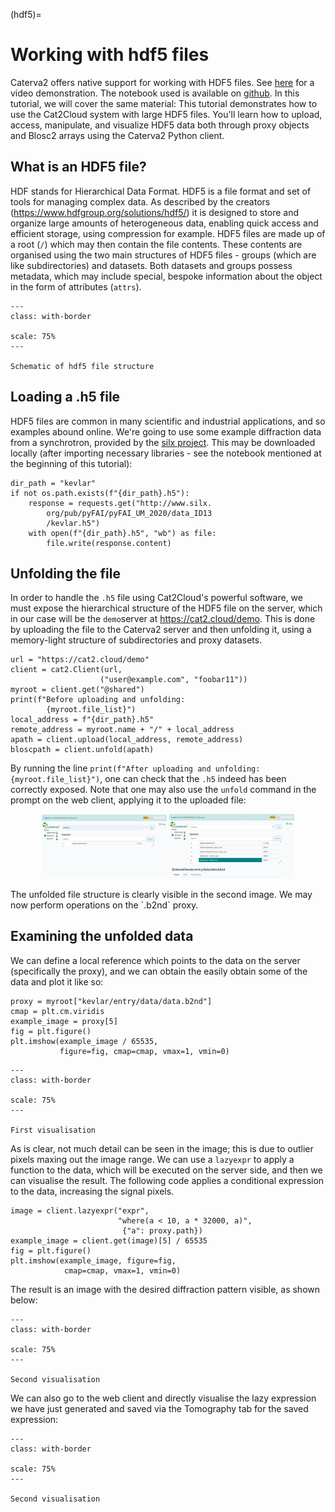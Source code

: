 (hdf5)=
# Working with hdf5 files

Caterva2 offers native support for working with HDF5 files. See [here](https://ironarray.wistia.com/medias/y64r14mojw) for a video demonstration. The notebook used is available on [github](https://github.com/ironArray/Caterva2/blob/main/examples/Video6-Cat2Cloud_and_HDF5.ipynb). In this tutorial, we will cover the same material: This tutorial demonstrates how to use the Cat2Cloud system with large HDF5 files. You'll learn how to upload, access, manipulate, and visualize HDF5 data both through proxy objects and Blosc2 arrays using the Caterva2 Python client.

## What is an HDF5 file?
HDF stands for Hierarchical Data Format. HDF5 is a file format and set of tools for managing complex data. As described by the creators (https://www.hdfgroup.org/solutions/hdf5/) it is designed to store and organize large amounts of heterogeneous data, enabling quick access and efficient storage, using compression for example. HDF5 files are made up of a root (`/`) which may then contain the file contents. These contents are organised using the two main structures of HDF5 files - groups (which are like subdirectories) and datasets. Both datasets and groups possess metadata, which may include special, bespoke information about the object in the form of attributes (`attrs`).

```{figure}images/hdf5-file.webp
---
class: with-border

scale: 75%
---

Schematic of hdf5 file structure
```


## Loading a .h5 file
HDF5 files are common in many scientific and industrial applications, and so examples abound online. We're going to use some example diffraction data from a synchrotron, provided by the [silx project](http://www.silx.org/). This may be downloaded locally (after importing necessary libraries - see the notebook mentioned at the beginning of this tutorial):

```
dir_path = "kevlar"
if not os.path.exists(f"{dir_path}.h5"):
    response = requests.get("http://www.silx.
        org/pub/pyFAI/pyFAI_UM_2020/data_ID13
        /kevlar.h5")
    with open(f"{dir_path}.h5", "wb") as file:
        file.write(response.content)
```

## Unfolding the file
In order to handle the `.h5` file using Cat2Cloud's powerful software, we must expose the hierarchical structure of the HDF5 file on the server, which in our case will be the `demo`server at https://cat2.cloud/demo. This is done by uploading the file to the Caterva2 server and then unfolding it, using a memory-light structure of subdirectories and proxy datasets.

```
url = "https://cat2.cloud/demo"
client = cat2.Client(url,
                    ("user@example.com", "foobar11"))
myroot = client.get("@shared")
print(f"Before uploading and unfolding:
        {myroot.file_list}")
local_address = f"{dir_path}.h5"
remote_address = myroot.name + "/" + local_address
apath = client.upload(local_address, remote_address)
bloscpath = client.unfold(apath)
```

By running the line ``print(f"After uploading and unfolding: {myroot.file_list}")``, one can check that the `.h5` indeed has been correctly exposed. Note that one may also use the `unfold` command in the prompt on the web client, applying it to the uploaded file:

<p align="middle">
  <img src="images/hdf5-unfold.webp" width="200" />
  <img src="images/hdf5-unfold2.webp" width="200" />
</p>
The unfolded file structure is clearly visible in the second image.
We may now perform operations on the `.b2nd` proxy.

## Examining the unfolded data
We can define a local reference which points to the data on the server (specifically the proxy), and we can obtain the easily obtain some of the data and plot it like so:
```
proxy = myroot["kevlar/entry/data/data.b2nd"]
cmap = plt.cm.viridis
example_image = proxy[5]
fig = plt.figure()
plt.imshow(example_image / 65535,
           figure=fig, cmap=cmap, vmax=1, vmin=0)
```

```{figure}images/hdf5-output1.webp
---
class: with-border

scale: 75%
---

First visualisation
```

As is clear, not much detail can be seen in the image; this is due to outlier pixels maxing out the image range. We can use a `lazyexpr` to apply a function to the data, which will be executed on the server side, and then we can visualise the result. The following code applies a conditional expression to the data, increasing the signal pixels.

```
image = client.lazyexpr("expr",
                        "where(a < 10, a * 32000, a)",
                         {"a": proxy.path})
example_image = client.get(image)[5] / 65535
fig = plt.figure()
plt.imshow(example_image, figure=fig,
            cmap=cmap, vmax=1, vmin=0)
```
The result is an image with the desired diffraction pattern visible, as shown below:

```{figure}images/hdf5-output2.webp
---
class: with-border

scale: 75%
---

Second visualisation
```
We can also go to the web client and directly visualise the lazy expression we have just generated and saved via the Tomography tab for the saved expression:

```{figure}images/hdf5-tomo.webp
---
class: with-border

scale: 75%
---

Second visualisation
```
